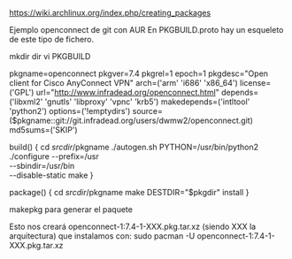 https://wiki.archlinux.org/index.php/creating_packages

Ejemplo openconnect de git con AUR
En PKGBUILD.proto hay un esqueleto de este tipo de fichero.

mkdir dir
vi PKGBUILD

pkgname=openconnect
pkgver=7.4
pkgrel=1
epoch=1
pkgdesc="Open client for Cisco AnyConnect VPN"
arch=('arm' 'i686' 'x86_64')
license=('GPL')
url="http://www.infradead.org/openconnect.html"
depends=('libxml2' 'gnutls' 'libproxy' 'vpnc' 'krb5')
makedepends=('intltool' 'python2')
options=('!emptydirs')
source=($pkgname::git://git.infradead.org/users/dwmw2/openconnect.git)
md5sums=('SKIP')

build() {
cd $srcdir/$pkgname
./autogen.sh
PYTHON=/usr/bin/python2 ./configure --prefix=/usr \
--sbindir=/usr/bin \
--disable-static
make
}

package() {
cd $srcdir/$pkgname
make DESTDIR="$pkgdir" install
}



makepkg
  para generar el paquete

Esto nos creará openconnect-1:7.4-1-XXX.pkg.tar.xz (siendo XXX la arquitectura) que instalamos con:
sudo pacman -U openconnect-1\:7.4-1-XXX.pkg.tar.xz
